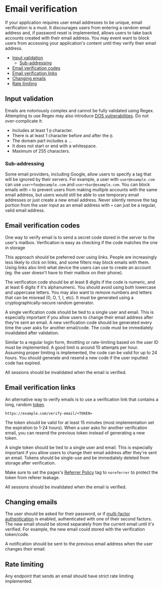 # Email verification

If your application requires user email addresses to be unique, email verification is a must. It discourages users from entering a random email address and, if password reset is implemented, allows users to take back accounts created with their email address. You may event want to block users from accessing your application's content until they verify their email address.

- [Input validation](#input-validation)
	- [Sub-addressing](#sub-addressing)
- [Email verification codes](#email-verification-codes)
- [Email verification links](#email-verification-links)
- [Changing emails](#changing-emails)
- [Rate limiting](#rate-limiting)

## Input validation

Emails are notoriously complex and cannot be fully validated using Regex. Attempting to use Regex may also introduce [DOS vulnerabilities](https://owasp.org/www-community/attacks/Regular_expression_Denial_of_Service_-_ReDoS). Do not over-complicate it:

- Includes at least 1 `@` character.
- There is at least 1 character before and after the `@`.
- The domain part includes a `.`.
- It does not start or end with a whitespace.
- Maximum of 255 characters.

### Sub-addressing

Some email providers, including Google, allow users to specify a tag that will be ignored by their servers. For example, a user with `user@example.com` can use `user+foo@example.com` and `user+bar@example.com`. You can block emails with `+` to prevent users from making multiple accounts with the same email address, but users would still be able to use temporary email addresses or just create a new email address. Never silently remove the tag portion from the user input as an email address with `+` can just be a regular, valid email address.

## Email verification codes

One way to verify email is to send a secret code stored in the server to the user's mailbox. Verification is easy as checking if the code matches the one in storage

This approach should be preferred over using links. People are increasingly less likely to click on links, and some filters may block emails with them. Using links also limit what device the users can use to create an account (eg. the user doesn't have to their mailbox on their phone).

The verification code should be at least 8 digits if the code is numeric, and at least 6 digits if it's alphanumeric. You should avoid using both lowercase and uppercase letters. You may also want to remove numbers and letters that can be misread (0, O, 1, I, etc). It must be generated using a cryptographically-secure random generator.

A single verification code should be tied to a single user and email. This is especially important if you allow users to change their email address after they're sent an email. A new verification code should be generated every time the user asks for another email/code. The code must be immediately invalidated after validation.

Similar to a regular login form, throttling or rate-limiting based on the user ID must be implemented. A good limit is around 10 attempts per hour. Assuming proper limiting is implemented, the code can be valid for up to 24 hours. You should generate and resend a new code if the user inputted code has expired.

All sessions should be invalidated when the email is verified.

## Email verification links

An alternative way to verify emails is to use a verification link that contains a long, random [token](/server-side-tokens.md).

```
https://example.com/verify-email/<TOKEN>
```

The token should be valid for at least 15 minutes (most implementation set the expiration to 1-24 hours). When a user asks for another verification email, you can resend the previous token instead of generating a new token.

A single token should be tied to a single user and email. This is especially important if you allow users to change their email address after they're sent an email. Tokens should be single-use and be immediately deleted from storage after verification.

Make sure to set the pages's [Referrer Policy](https://developer.mozilla.org/en-US/docs/Web/HTTP/Headers/Referrer-Policy) tag to `noreferrer` to protect the token from referer leakage.

All sessions should be invalidated when the email is verified.

## Changing emails

The user should be asked for their password, or if [multi-factor authentication](/mfa.md) is enabled, authenticated with one of their second factors. The new email should be stored separately from the current email until it's verified. For example, the new email could stored with the verification token/code.

A notification should be sent to the previous email address when the user changes their email.

## Rate limiting

Any endpoint that sends an email should have strict rate limiting implemented.
